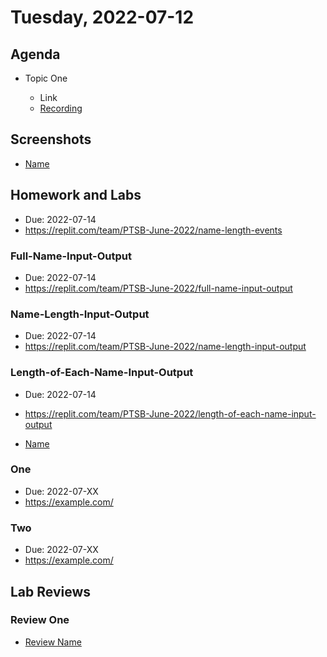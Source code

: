 # Tuesday, 2022-07-12

## Agenda

- Topic One

  - Link
  - [Recording](https://example.com)

## Screenshots

- [Name](./images/example.png)

## Homework and Labs

- Due: 2022-07-14
- <https://replit.com/team/PTSB-June-2022/name-length-events>

### Full-Name-Input-Output

- Due: 2022-07-14
- <https://replit.com/team/PTSB-June-2022/full-name-input-output>

### Name-Length-Input-Output

- Due: 2022-07-14
- <https://replit.com/team/PTSB-June-2022/name-length-input-output>

### Length-of-Each-Name-Input-Output

- Due: 2022-07-14
- <https://replit.com/team/PTSB-June-2022/length-of-each-name-input-output>

- [Name](https://example.com)

### One

- Due: 2022-07-XX
- <https://example.com/>

### Two

- Due: 2022-07-XX
- <https://example.com/>

## Lab Reviews

### Review One

- [Review Name](https://example.com/)
